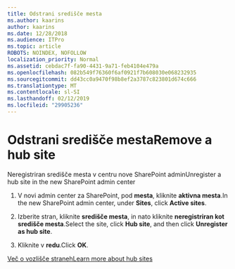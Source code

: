 ```yaml
---
title: Odstrani središče mesta
ms.author: kaarins
author: kaarins
ms.date: 12/28/2018
ms.audience: ITPro
ms.topic: article
ROBOTS: NOINDEX, NOFOLLOW
localization_priority: Normal
ms.assetid: cebdac7f-fa90-4431-9a71-feb4104e479a
ms.openlocfilehash: 082b549f76360f6af0921f7b608030e068232935
ms.sourcegitcommit: dd43cc0a9470f98b8ef2a3787c823801d674c666
ms.translationtype: MT
ms.contentlocale: sl-SI
ms.lasthandoff: 02/12/2019
ms.locfileid: "29905236"
---
```

# <a name="remove-a-hub-site"></a><span data-ttu-id="81861-102">Odstrani središče mesta</span><span class="sxs-lookup"><span data-stu-id="81861-102">Remove a hub site</span></span>

<span data-ttu-id="81861-103">Neregistriran središče mesta v centru nove SharePoint admin</span><span class="sxs-lookup"><span data-stu-id="81861-103">Unregister a hub site in the new SharePoint admin center</span></span>
  
1. <span data-ttu-id="81861-104">V novi admin center za SharePoint, pod **mesta**, kliknite **aktivna mesta**.</span><span class="sxs-lookup"><span data-stu-id="81861-104">In the new SharePoint admin center, under **Sites**, click **Active sites**.</span></span> 
    
2. <span data-ttu-id="81861-105">Izberite stran, kliknite **središče mesta**, in nato kliknite **neregistriran kot središče mesta**.</span><span class="sxs-lookup"><span data-stu-id="81861-105">Select the site, click **Hub site**, and then click **Unregister as hub site**.</span></span> 
    
3. <span data-ttu-id="81861-106">Kliknite v **redu**.</span><span class="sxs-lookup"><span data-stu-id="81861-106">Click **OK**.</span></span> 
    
[<span data-ttu-id="81861-107">Več o vozlišče straneh</span><span class="sxs-lookup"><span data-stu-id="81861-107">Learn more about hub sites</span></span>](https://support.office.com/article/what-is-a-sharepoint-hub-site-fe26ae84-14b7-45b6-a6d1-948b3966427f?ui=en-US&amp;rs=en-US&amp;ad=US)
  

